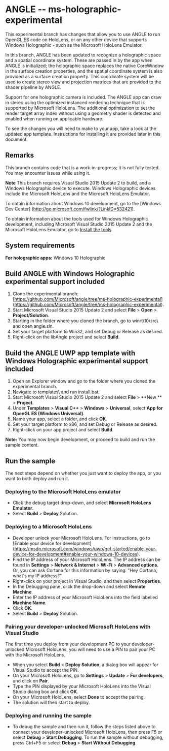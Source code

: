 ANGLE -- ms-holographic-experimental
=====

This experimental branch has changes that allow you to use ANGLE to run OpenGL ES code on 
HoloLens, or on any other device that supports Windows Holographic - such as the Microsoft HoloLens
Emulator.

In this branch, ANGLE has been updated to recognize a holographic space and a spatial coordinate 
system. These are passed in by the app when ANGLE is initialized; the holographic space replaces
the native CoreWindow in the surface creation properties, and the spatial coordinate system is
also provided as a surface creation property. This coordinate system will be used to create stereo
view and projection matrices that are provided to the shader pipeline by ANGLE.

Support for one holographic camera is included. The ANGLE app can draw in stereo using the 
optimized instanced rendering technique that is supported by Microsoft HoloLens. The additional 
optimization to set the render target array index without using a geometry shader is detected and
enabled when running on applicable hardware.

To see the changes you will need to make to your app, take a look at the updated app template. 
Instructions for installing it are provided later in this document.


## Remarks

This branch contains code that is a work-in-progress; it is not fully tested. You may encounter 
issues while using it.

**Note** This branch requires Visual Studio 2015 Update 2 to build, and a Windows Holographic 
device to execute. Windows Holographic devices include the Microsoft HoloLens and the Microsoft 
HoloLens Emulator.

To obtain information about Windows 10 development, go to the [Windows Dev Center]
(http://go.microsoft.com/fwlink/?LinkID=532421).

To obtain information about the tools used for Windows Holographic development, including
Microsoft Visual Studio 2015 Update 2 and the Microsoft HoloLens Emulator, go to
[Install the tools](https://developer.microsoft.com/windows/holographic/install_the_tools).

## System requirements

**For holographic apps:** Windows 10 Holographic

## Build ANGLE with Windows Holographic experimental support included

1. Clone the experimental branch: [https://github.com/Microsoft/angle/tree/ms-holographic-experimental]
   (https://github.com/Microsoft/angle/tree/ms-holographic-experimental).
2. Start Microsoft Visual Studio 2015 Update 2 and select **File** \> **Open** \> **Project/Solution**.
3. Starting in the folder where you cloned the branch, go to winrt\10\src\ and open angle.sln.
4. Set your target platform to Win32, and set Debug or Release as desired.
5. Right-click on the libAngle project and select **Build**.

## Build the ANGLE UWP app template with Windows Holographic experimental support included

1. Open an Explorer window and go to the folder where you cloned the experimental branch.
2. Navigate to templates\ and run install.bat.
3. Start Microsoft Visual Studio 2015 Update 2 and select **File** \> **New ** \> **Project**.
4. Under **Templates** \> **Visual C\+\+** \> **Windows** \> **Universal**, select 
   **App for OpenGL ES (Windows Universal)**.
5. Name your app, select a folder, and click **OK**.
6. Set your target platform to x86, and set Debug or Release as desired.
7. Right-click on your app project and select **Build**.

**Note:** You may now begin development, or proceed to build and run the sample content.

## Run the sample

The next steps depend on whether you just want to deploy the app, or you want to both deploy and
run it.

### Deploying to the Microsoft HoloLens emulator

- Click the debug target drop-down, and select **Microsoft HoloLens Emulator**.
- Select **Build** \> **Deploy** Solution.

### Deploying to a Microsoft HoloLens

- Developer unlock your Microsoft HoloLens. For instructions, go to [Enable your device for development]
  (https://msdn.microsoft.com/windows/uwp/get-started/enable-your-device-for-development#enable-your-windows-10-devices).
- Find the IP address of your Microsoft HoloLens. The IP address can be found in **Settings**
  \> **Network & Internet** \> **Wi-Fi** \> **Advanced options**. Or, you can ask Cortana for this
  information by saying: "Hey Cortana, what's my IP address?"
- Right-click on your project in Visual Studio, and then select **Properties**.
- In the Debugging pane, click the drop-down and select **Remote Machine**.
- Enter the IP address of your Microsoft HoloLens into the field labelled **Machine Name**.
- Click **OK**.
- Select **Build** \> **Deploy** Solution.

### Pairing your developer-unlocked Microsoft HoloLens with Visual Studio

The first time you deploy from your development PC to your developer-unlocked Microsoft HoloLens,
you will need to use a PIN to pair your PC with the Microsoft HoloLens.
- When you select **Build** \> **Deploy Solution**, a dialog box will appear for Visual Studio to
  accept the PIN.
- On your Microsoft HoloLens, go to **Settings** \> **Update** \> **For developers**, and click on
  **Pair**.
- Type the PIN displayed by your Microsoft HoloLens into the Visual Studio dialog box and click
  **OK**.
- On your Microsoft HoloLens, select **Done** to accept the pairing.
- The solution will then start to deploy.

### Deploying and running the sample

- To debug the sample and then run it, follow the steps listed above to connect your
  developer-unlocked Microsoft HoloLens, then press F5 or select **Debug** \> **Start Debugging**.
  To run the sample without debugging, press Ctrl+F5 or select **Debug** \> **Start Without Debugging**.
